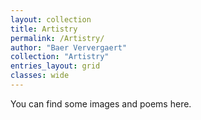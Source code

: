 ```yaml
---
layout: collection
title: Artistry
permalink: /Artistry/
author: "Baer Ververgaert"
collection: "Artistry"
entries_layout: grid
classes: wide
---
```


You can find some images and poems here.
